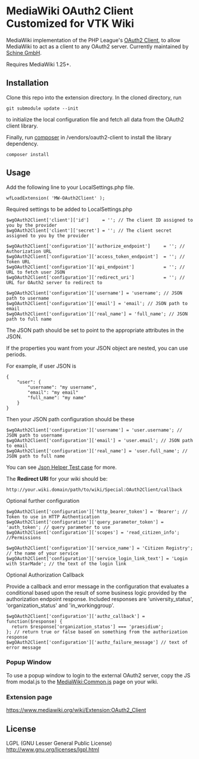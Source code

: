 # MediaWiki OAuth2 Client Customized for VTK Wiki
MediaWiki implementation of the PHP League's [OAuth2 Client](https://github.com/thephpleague/oauth2-client), to allow MediaWiki to act as a client to any OAuth2 server. Currently maintained by [Schine GmbH](https://www.star-made.org/).

Requires MediaWiki 1.25+.

## Installation

Clone this repo into the extension directory. In the cloned directory, run
```
git submodule update --init
``` 
to initialize the local configuration file and fetch all data from the OAuth2 client library.

Finally, run [composer](https://getcomposer.org/) in /vendors/oauth2-client to install the library dependency.

```
composer install
```

## Usage

Add the following line to your LocalSettings.php file.

```
wfLoadExtension( 'MW-OAuth2Client' );
```

Required settings to be added to LocalSettings.php

```
$wgOAuth2Client['client']['id']     = ''; // The client ID assigned to you by the provider
$wgOAuth2Client['client']['secret'] = ''; // The client secret assigned to you by the provider

$wgOAuth2Client['configuration']['authorize_endpoint']     = ''; // Authorization URL
$wgOAuth2Client['configuration']['access_token_endpoint']  = ''; // Token URL
$wgOAuth2Client['configuration']['api_endpoint']           = ''; // URL to fetch user JSON
$wgOAuth2Client['configuration']['redirect_uri']           = ''; // URL for OAuth2 server to redirect to

$wgOAuth2Client['configuration']['username'] = 'username'; // JSON path to username
$wgOAuth2Client['configuration']['email'] = 'email'; // JSON path to email
$wgOAuth2Client['configuration']['real_name'] = 'full_name'; // JSON path to full name
```

The JSON path should be set to point to the appropriate attributes in the JSON.

If the properties you want from your JSON object are nested, you can use periods.

For example, if user JSON is

```
{
    "user": {
        "username": "my username",
        "email": "my email"
        "full_name": "my name"
    }
}
```

Then your JSON path configuration should be these

```
$wgOAuth2Client['configuration']['username'] = 'user.username'; // JSON path to username
$wgOAuth2Client['configuration']['email'] = 'user.email'; // JSON path to email
$wgOAuth2Client['configuration']['real_name'] = 'user.full_name'; // JSON path to full name
```

You can see [Json Helper Test case](./tests/phpunit/JsonHelperTest.php) for more.

The **Redirect URI** for your wiki should be:

```
http://your.wiki.domain/path/to/wiki/Special:OAuth2Client/callback
```

Optional further configuration

```
$wgOAuth2Client['configuration']['http_bearer_token'] = 'Bearer'; // Token to use in HTTP Authentication
$wgOAuth2Client['configuration']['query_parameter_token'] = 'auth_token'; // query parameter to use
$wgOAuth2Client['configuration']['scopes'] = 'read_citizen_info'; //Permissions

$wgOAuth2Client['configuration']['service_name'] = 'Citizen Registry'; // the name of your service
$wgOAuth2Client['configuration']['service_login_link_text'] = 'Login with StarMade'; // the text of the login link

```

Optional Authorization Callback

Provide a callback and error message in the configuration that evaluates a conditional based upon the result of some business logic provided by the authorization endpoint response.
Included responses are 'university_status', 'organization_status' and 'in_workinggroup'.
```
$wgOAuth2Client['configuration']['authz_callback'] = function($response) {
  return $response['organization_status'] === 'praesidium';
}; // return true or false based on something from the authorization response
$wgOAuth2Client['configuration']['authz_failure_message'] // text of error message
```



### Popup Window
To use a popup window to login to the external OAuth2 server, copy the JS from modal.js to the [MediaWiki:Common.js](https://www.mediawiki.org/wiki/Manual:Interface/JavaScript) page on your wiki.

### Extension page
https://www.mediawiki.org/wiki/Extension:OAuth2_Client

## License
LGPL (GNU Lesser General Public License) http://www.gnu.org/licenses/lgpl.html
